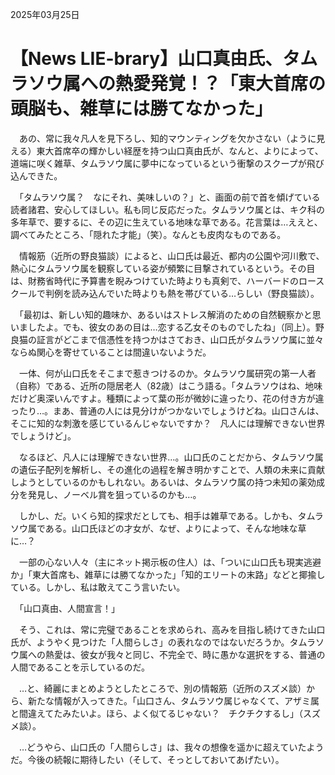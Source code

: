 2025年03月25日

# 【News LIE-brary】山口真由氏、タムラソウ属への熱愛発覚！？「東大首席の頭脳も、雑草には勝てなかった」

　あの、常に我々凡人を見下ろし、知的マウンティングを欠かさない（ように見える）東大首席卒の輝かしい経歴を持つ山口真由氏が、なんと、よりによって、道端に咲く雑草、タムラソウ属に夢中になっているという衝撃のスクープが飛び込んできた。

　「タムラソウ属？　なにそれ、美味しいの？」と、画面の前で首を傾げている読者諸君、安心してほしい。私も同じ反応だった。タムラソウ属とは、キク科の多年草で、要するに、その辺に生えている地味な草である。花言葉は…ええと、調べてみたところ、「隠れた才能」（笑）。なんとも皮肉なものである。

　情報筋（近所の野良猫談）によると、山口氏は最近、都内の公園や河川敷で、熱心にタムラソウ属を観察している姿が頻繁に目撃されているという。その目は、財務省時代に予算書を睨みつけていた時よりも真剣で、ハーバードのロースクールで判例を読み込んでいた時よりも熱を帯びている…らしい（野良猫談）。

　「最初は、新しい知的趣味か、あるいはストレス解消のための自然観察かと思いましたよ。でも、彼女のあの目は…恋する乙女そのものでしたね」（同上）。野良猫の証言がどこまで信憑性を持つかはさておき、山口氏がタムラソウ属に並々ならぬ関心を寄せていることは間違いないようだ。

　一体、何が山口氏をそこまで惹きつけるのか。タムラソウ属研究の第一人者（自称）である、近所の隠居老人（82歳）はこう語る。「タムラソウはね、地味だけど奥深いんですよ。種類によって葉の形が微妙に違ったり、花の付き方が違ったり…。まあ、普通の人には見分けがつかないでしょうけどね。山口さんは、そこに知的な刺激を感じているんじゃないですか？　凡人には理解できない世界でしょうけど」。

　なるほど、凡人には理解できない世界…。山口氏のことだから、タムラソウ属の遺伝子配列を解析し、その進化の過程を解き明かすことで、人類の未来に貢献しようとしているのかもしれない。あるいは、タムラソウ属の持つ未知の薬効成分を発見し、ノーベル賞を狙っているのかも…。

　しかし、だ。いくら知的探求だとしても、相手は雑草である。しかも、タムラソウ属である。山口氏ほどの才女が、なぜ、よりによって、そんな地味な草に…？　

　一部の心ない人々（主にネット掲示板の住人）は、「ついに山口氏も現実逃避か」「東大首席も、雑草には勝てなかった」「知的エリートの末路」などと揶揄している。しかし、私は敢えてこう言いたい。

　「山口真由、人間宣言！」

　そう、これは、常に完璧であることを求められ、高みを目指し続けてきた山口氏が、ようやく見つけた「人間らしさ」の表れなのではないだろうか。タムラソウ属への熱愛は、彼女が我々と同じ、不完全で、時に愚かな選択をする、普通の人間であることを示しているのだ。

　…と、綺麗にまとめようとしたところで、別の情報筋（近所のスズメ談）から、新たな情報が入ってきた。「山口さん、タムラソウ属じゃなくて、アザミ属と間違えてたみたいよ。ほら、よく似てるじゃない？　チクチクするし」（スズメ談）。

　…どうやら、山口氏の「人間らしさ」は、我々の想像を遥かに超えていたようだ。今後の続報に期待したい（そして、そっとしておいてあげたい）。
